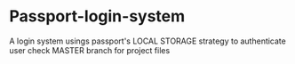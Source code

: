 # Passport-login-system
A login system usings passport's LOCAL STORAGE strategy to authenticate user
check MASTER branch for project files
